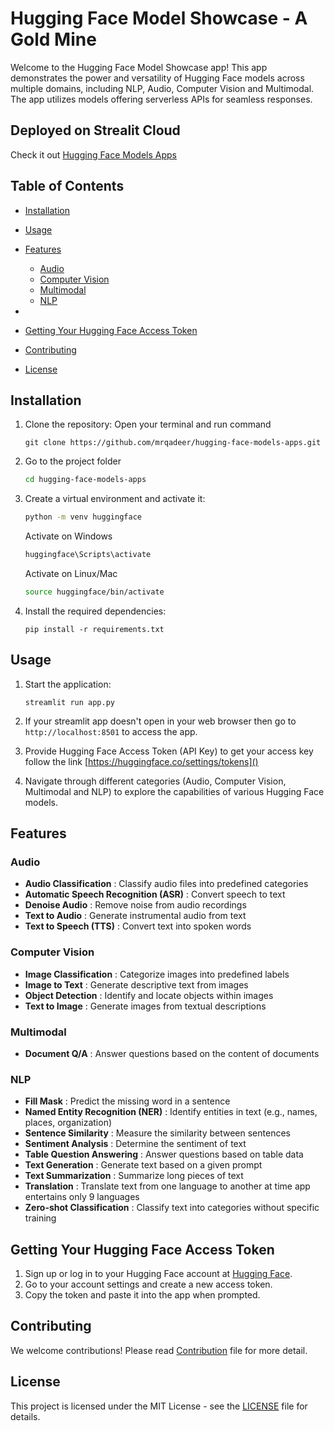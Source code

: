 # Hugging Face Model Showcase - A Gold Mine

Welcome to the Hugging Face Model Showcase app! This app demonstrates the power and versatility of Hugging Face models across multiple domains, including NLP, Audio, Computer Vision and Multimodal. The app utilizes models offering serverless APIs for seamless responses.
## Deployed on Strealit Cloud
Check it out [Hugging Face Models Apps](https://hugging-face-models-apps-qrtn5wius38afgfqghjats.streamlit.app/)
## Table of Contents

* [Installation](https://chatgpt.com/c/65622743-f1c1-416c-9e74-58d07a53ed33#installation)
* [Usage](https://chatgpt.com/c/65622743-f1c1-416c-9e74-58d07a53ed33#usage)
* [Features](https://chatgpt.com/c/65622743-f1c1-416c-9e74-58d07a53ed33#features)

  * [Audio](https://chatgpt.com/c/65622743-f1c1-416c-9e74-58d07a53ed33#audio)
  * [Computer Vision](https://chatgpt.com/c/65622743-f1c1-416c-9e74-58d07a53ed33#computer-vision)
  * [Multimodal](https://chatgpt.com/c/65622743-f1c1-416c-9e74-58d07a53ed33#multimodal)
  * [NLP](https://chatgpt.com/c/65622743-f1c1-416c-9e74-58d07a53ed33#nlp)
* 
* [Getting Your Hugging Face Access Token](https://chatgpt.com/c/65622743-f1c1-416c-9e74-58d07a53ed33#getting-your-hugging-face-access-token)
* [Contributing](https://chatgpt.com/c/65622743-f1c1-416c-9e74-58d07a53ed33#contributing)
* [License](https://chatgpt.com/c/65622743-f1c1-416c-9e74-58d07a53ed33#license)

## Installation

1. Clone the repository:
   Open your terminal and run command

   ```
   git clone https://github.com/mrqadeer/hugging-face-models-apps.git
   ```
2. Go to the project folder
   ```bash 
   cd hugging-face-models-apps
   ```
3. Create a virtual environment and activate it:
   ```bash
   python -m venv huggingface
   ```
   Activate on Windows
   ```bash
   huggingface\Scripts\activate
   ```
   Activate on Linux/Mac
   ```bash
   source huggingface/bin/activate
   ```
4. Install the required dependencies:

   ```
   pip install -r requirements.txt
   ```

## Usage

1. Start the application:

   ```
   streamlit run app.py
   ```
2. If your streamlit app doesn't open in your web browser then go to ```http://localhost:8501``` 
to access the app.
3. Provide Hugging Face Access Token (API Key) to get your access key follow the link [https://huggingface.co/settings/tokens]()
4. Navigate through different categories (Audio, Computer Vision, Multimodal and NLP) to explore the capabilities of various Hugging Face models.

## Features

### Audio

* **Audio Classification** : Classify audio files into predefined categories
* **Automatic Speech Recognition (ASR)** : Convert speech to text
* **Denoise Audio** : Remove noise from audio recordings
* **Text to Audio** : Generate instrumental audio from text
* **Text to Speech (TTS)** : Convert text into spoken words

### Computer Vision

* **Image Classification** : Categorize images into predefined labels
* **Image to Text** : Generate descriptive text from images
* **Object Detection** : Identify and locate objects within images
* **Text to Image** : Generate images from textual descriptions

### Multimodal

* **Document Q/A** : Answer questions based on the content of documents

### NLP

* **Fill Mask** : Predict the missing word in a sentence
* **Named Entity Recognition (NER)** : Identify entities in text (e.g., names, places, organization)
* **Sentence Similarity** : Measure the similarity between sentences
* **Sentiment Analysis** : Determine the sentiment of text
* **Table Question Answering** : Answer questions based on table data
* **Text Generation** : Generate text based on a given prompt
* **Text Summarization** : Summarize long pieces of text
* **Translation** : Translate text from one language to another at time app entertains only 9 languages
* **Zero-shot Classification** : Classify text into categories without specific training

## Getting Your Hugging Face Access Token

1. Sign up or log in to your Hugging Face account at [Hugging Face](https://huggingface.co/).
2. Go to your account settings and create a new access token.
3. Copy the token and paste it into the app when prompted.

## Contributing

We welcome contributions! Please read [Contribution](CONTRIBUTE.md) file for more detail.

## License
This project is licensed under the MIT License - see the [LICENSE](LICENSE) file for details.